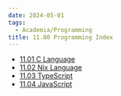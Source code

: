 ```yaml
---
date: 2024-05-01
tags:
  - Academia/Programming
title: 11.00 Programming Index
---
```

- [11.01 C Language](10-19%20Academia/11%20Programming/11.01%20C%20Language.md)
- [11.02 Nix Language](10-19%20Academia/11%20Programming/11.02%20Nix%20Language.md)
- [11.03 TypeScript](10-19%20Academia/11%20Programming/11.03%20TypeScript.md)
- [11.04 JavaScript](10-19%20Academia/11%20Programming/11.04%20JavaScript.md)
